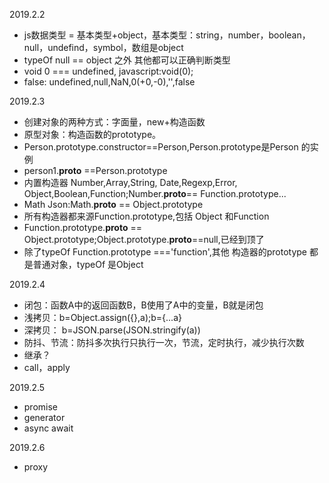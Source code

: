 2019.2.2
+ js数据类型 = 基本类型+object，基本类型：string，number，boolean，null，undefind，symbol，数组是object
+ typeOf null == object 之外 其他都可以正确判断类型
+ void 0 === undefined, javascript:void(0);
+ false: undefined,null,NaN,0(+0,-0),'',false

2019.2.3
+ 创建对象的两种方式：字面量，new+构造函数
+ 原型对象：构造函数的prototype。
+ Person.prototype.constructor==Person,Person.prototype是Person 的实例
+ person1.__proto__ ==Person.prototype
+ 内置构造器 Number,Array,String, Date,Regexp,Error, Object,Boolean,Function;Number.__proto__== Function.prototype...
+ Math Json:Math.__proto__ == Object.prototype
+ 所有构造器都来源Function.prototype,包括 Object 和Function
+ Function.prototype.__proto__ == Object.prototype;Object.prototype.__proto__==null,已经到顶了
+ 除了typeOf Function.prototype ==='function',其他 构造器的prototype 都是普通对象，typeOf 是Object

2019.2.4
+ 闭包：函数A中的返回函数B，B使用了A中的变量，B就是闭包
+ 浅拷贝：b=Object.assign({},a);b={...a}
+ 深拷贝： b=JSON.parse(JSON.stringify(a))
+ 防抖、节流：防抖多次执行只执行一次，节流，定时执行，减少执行次数
+ 继承？
+ call，apply

2019.2.5
+ promise
+ generator
+ async await

2019.2.6
+ proxy
